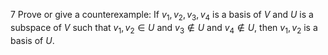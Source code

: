 7 Prove or give a counterexample: If $v_{1}, v_{2}, v_{3}, v_{4}$ is a basis of $V$ and $U$ is a subspace of $V$ such that $v_{1}, v_{2} \in U$ and $v_{3} \notin U$ and $v_{4} \notin U$, then $v_{1}, v_{2}$ is a basis of $U$.
